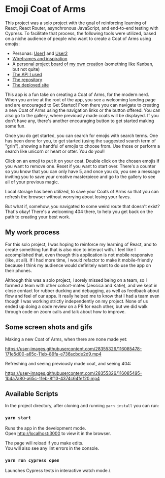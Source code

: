 # Emoji Coat of Arms

This project was a solo project with the goal of reinforcing learning of React, 
React Router, asynchronous JavaScript, and end-to-end testing with Cypress. To facilitate that process, 
the following tools were utilized, based on a niche audience of people who want to create a Coat of Arms 
using emojis:
  - Personas:  [User1](https://docs.google.com/document/d/1FfGP_ONHQj1KuLpNJjfuMWSpcLQjM6kHzIYmem3p2EQ/edit) 
    and [User2](https://docs.google.com/document/d/1WKIFyyMNWZlh9pHPaF2ak6d5E1qJnwEHo5sBClzWZtA/edit)
  - [Wireframes and inspiration](https://miro.com/app/board/o9J_lOZUZG0=/)
  - [A personal project board of my own creation](https://app.gitkraken.com/glo/board/YFiB_IynhAASRtBW) (something like Kanban, but not quite)
  - [The API I used](https://emoji-api.com/)
  - [The repository](https://github.com/piknikki/emojicoat-of-arms)
  - [The deployed site](https://emojicoat-of-arms.herokuapp.com/)

This app is a fun take on creating a Coat of Arms, for the modern nerd. When you arrive at the root of the 
app, you see a welcoming landing page and are encouraged to Get Started! From there you can navigate to creating a new 
Coat of Arms using the navigation links or the button offered. You can also go to the gallery, where previously made coats will 
be displayed. If you don't have any, there's another encouraging button to get started making some fun. 

Once you do get started, you can search for emojis with search terms. One has been done for you, to get started (using the suggested 
search term of "grin"), showing a handful of emojis to choose from. Use those or perform a search like unicorn or 
heart or otter. You do you!! 

Click on an emoji to put it on your coat. Double click on the chosen emojis if you want to remove one. Reset if you want to 
start over. There's a counter so you know that you can only have 5, and once you do, you see a message inviting you 
to save your creative masterpiece and go to the gallery to see all of your previous magic.

Local storage has been utilized, to save your Coats of Arms so that you can refresh the browser without worrying 
about losing your faves. 

But what if, somehow, you navigated to some weird route that doesn't exist? That's okay! There's a welcoming 404 there, 
to help you get back on the path to creating your best work.

## My work process

For this solo project, I was hoping to reinforce my learning of React, and to create something fun that is also 
nice to interact with. I feel like I accomplished that, even though this application is not mobile responsive (like, at all). 
If I had more time, I would refactor to make it mobile-friendly because I think my audience would definitely want 
to do use the app on their phones. 

Although this was a solo project, I sorely missed being on a team, so I formed a team with other cohort-mates (Jessica and Katie), 
and we kept in close contact for rubber ducking and debugging, as well as feedback about flow and feel of our apps. It 
really helped me to know that I had a team even though I was working strictly independently on my project. None of us 
ended up doing a code review on a PR for each other, but we did walk through code on zoom calls and talk about how 
to improve. 

## Some screen shots and gifs

Making a new Coat of Arms, when there are none made yet:

https://user-images.githubusercontent.com/28355326/116085478-171e5d00-a65c-11eb-89fa-e736acbde2d9.mp4


Refreshing and seeing previously made coat, and seeing 404:

https://user-images.githubusercontent.com/28355326/116085495-1b4a7a80-a65c-11eb-8f13-4374c64fef20.mp4


## Available Scripts

In the project directory, after cloning and running `yarn install` you can run:

### `yarn start`

Runs the app in the development mode.\
Open [http://localhost:3000](http://localhost:3000) to view it in the browser.

The page will reload if you make edits.\
You will also see any lint errors in the console.

### `yarn run cypress open`

Launches Cypress tests in interactive watch mode.\

